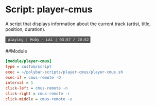# Script: player-cmus

A script that displays information about the current track (artist, title, position, duration).

![player-cmus](screenshots/1.png)


##Module

```ini
[module/player-cmus]
type = custom/script
exec = ~/polybar-scripts/player-cmus/player-cmus.sh
exec-if = cmus-remote -Q
interval = 1
click-left = cmus-remote -n
click-right = cmus-remote -r
click-middle = cmus-remote -u
```
